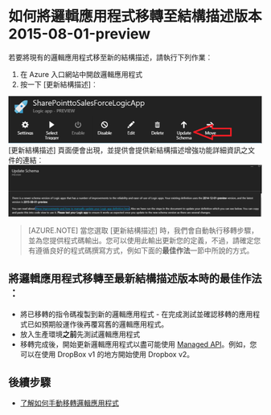 <properties
	pageTitle="如何將邏輯應用程式移轉至結構描述版本 2015-08-01-preview | Microsoft Azure App Service"
	description="您可以輕鬆地將邏輯應用程式移轉至最新的結構描述版本。請直接遵循下列步驟。"
	services="app-service\logic"
	documentationCenter=""
	authors="MSFTMAN"
	manager="erikre"
	editor=""
    tags="connectors"/>

<tags
	ms.service="logic-apps"
	ms.workload="integration"
	ms.tgt_pltfrm="na"
	ms.devlang="na"
	ms.topic="get-started-article"
	ms.date="04/20/2016"
	ms.author="deonhe"/>

# 如何將邏輯應用程式移轉至結構描述版本 2015-08-01-preview

若要將現有的邏輯應用程式移至新的結構描述，請執行下列作業︰
1. 在 Azure 入口網站中開啟邏輯應用程式
2. 按一下 [更新結構描述]︰

 ![API 圖示][step1][更新結構描述] 頁面便會出現，並提供會提供新結構描述增強功能詳細資訊之文件的連結︰![API 圖示][step2]

>[AZURE.NOTE] 當您選取 [更新結構描述] 時，我們會自動執行移轉步驟，並為您提供程式碼輸出。您可以使用此輸出更新您的定義，不過，請確定您有遵循良好的程式碼撰寫方式，例如下面的**最佳作法**一節中所說的方式。

## 將邏輯應用程式移轉至最新結構描述版本時的最佳作法︰  

- 將已移轉的指令碼複製到新的邏輯應用程式 - 在完成測試並確認移轉的應用程式已如預期般運作後再覆寫舊的邏輯應用程式。
- 放入生產環境**之前**先測試邏輯應用程式
- 移轉完成後，開始更新邏輯應用程式以盡可能使用 [Managed API](./apis-list.md)。例如，您可以在使用 DropBox v1 的地方開始使用 Dropbox v2。


## 後續步驟
-  [了解如何手動移轉邏輯應用程式](../app-service-logic/app-service-logic-schema-2015-08-01.md)


<!--Icon references-->
[step1]: ./media/connectors-schema-migration/migrateschema1.png
[step2]: ./media/connectors-schema-migration/migrateschema2.png

<!---HONumber=AcomDC_0727_2016-->